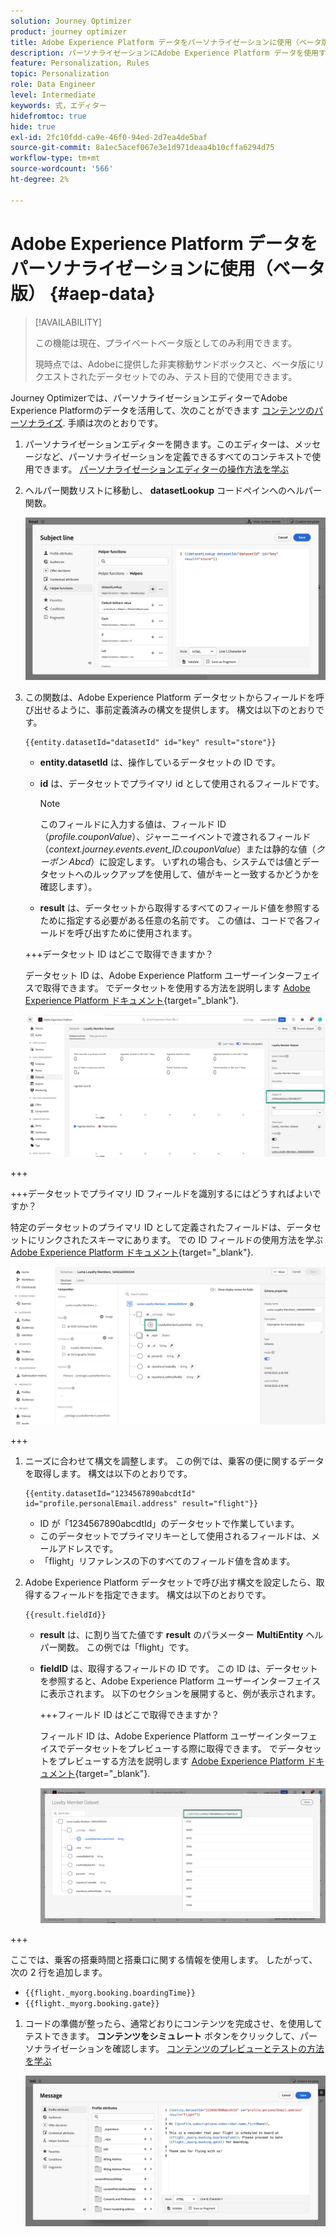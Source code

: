 ```yaml
---
solution: Journey Optimizer
product: journey optimizer
title: Adobe Experience Platform データをパーソナライゼーションに使用（ベータ版）
description: パーソナライゼーションにAdobe Experience Platform データを使用する方法を説明します。
feature: Personalization, Rules
topic: Personalization
role: Data Engineer
level: Intermediate
keywords: 式，エディター
hidefromtoc: true
hide: true
exl-id: 2fc10fdd-ca9e-46f0-94ed-2d7ea4de5baf
source-git-commit: 8a1ec5acef067e3e1d971deaa4b10cffa6294d75
workflow-type: tm+mt
source-wordcount: '566'
ht-degree: 2%

---
```


# Adobe Experience Platform データをパーソナライゼーションに使用（ベータ版） {#aep-data}

>[!AVAILABILITY]
>
>この機能は現在、プライベートベータ版としてのみ利用できます。
>
>現時点では、Adobeに提供した非実稼動サンドボックスと、ベータ版にリクエストされたデータセットでのみ、テスト目的で使用できます。

Journey Optimizerでは、パーソナライゼーションエディターでAdobe Experience Platformのデータを活用して、次のことができます [コンテンツのパーソナライズ](../personalization/personalize.md). 手順は次のとおりです。

1. パーソナライゼーションエディターを開きます。このエディターは、メッセージなど、パーソナライゼーションを定義できるすべてのコンテキストで使用できます。 [パーソナライゼーションエディターの操作方法を学ぶ](../personalization/personalization-build-expressions.md)

1. ヘルパー関数リストに移動し、 **datasetLookup** コードペインへのヘルパー関数。

   ![](assets/aep-data-helper.png)

1. この関数は、Adobe Experience Platform データセットからフィールドを呼び出せるように、事前定義済みの構文を提供します。 構文は以下のとおりです。

   ```
   {{entity.datasetId="datasetId" id="key" result="store"}}
   ```

   * **entity.datasetId** は、操作しているデータセットの ID です。
   * **id** は、データセットでプライマリ id として使用されるフィールドです。

     >[!NOTE]
     >
     >このフィールドに入力する値は、フィールド ID （*profile.couponValue*）、ジャーニーイベントで渡されるフィールド（*context.journey.events.event_ID.couponValue*）または静的な値（*クーポン Abcd*）に設定します。 いずれの場合も、システムでは値とデータセットへのルックアップを使用して、値がキーと一致するかどうかを確認します）。

   * **result** は、データセットから取得するすべてのフィールド値を参照するために指定する必要がある任意の名前です。 この値は、コードで各フィールドを呼び出すために使用されます。

   +++データセット ID はどこで取得できますか？

   データセット ID は、Adobe Experience Platform ユーザーインターフェイスで取得できます。 でデータセットを使用する方法を説明します [Adobe Experience Platform ドキュメント](https://experienceleague.adobe.com/en/docs/experience-platform/catalog/datasets/user-guide#view-datasets){target="_blank"}.

   ![](assets/aep-data-dataset.png)

+++

   +++データセットでプライマリ ID フィールドを識別するにはどうすればよいですか？

   特定のデータセットのプライマリ ID として定義されたフィールドは、データセットにリンクされたスキーマにあります。 での ID フィールドの使用方法を学ぶ [Adobe Experience Platform ドキュメント](https://experienceleague.adobe.com/en/docs/experience-platform/xdm/ui/fields/identity){target="_blank"}.

   ![](assets/aep-data-identity.png)

+++

1. ニーズに合わせて構文を調整します。 この例では、乗客の便に関するデータを取得します。 構文は以下のとおりです。

   ```
   {{entity.datasetId="1234567890abcdtId" id="profile.personalEmail.address" result="flight"}}
   ```

   * ID が「1234567890abcdtId」のデータセットで作業しています。
   * このデータセットでプライマリキーとして使用されるフィールドは、メールアドレスです。
   * 「flight」リファレンスの下のすべてのフィールド値を含めます。

1. Adobe Experience Platform データセットで呼び出す構文を設定したら、取得するフィールドを指定できます。 構文は以下のとおりです。

   ```
   {{result.fieldId}}
   ```

   * **result** は、に割り当てた値です **result** のパラメーター **MultiEntity** ヘルパー関数。 この例では「flight」です。
   * **fieldID** は、取得するフィールドの ID です。 この ID は、データセットを参照すると、Adobe Experience Platform ユーザーインターフェイスに表示されます。 以下のセクションを展開すると、例が表示されます。

     +++フィールド ID はどこで取得できますか？

     フィールド ID は、Adobe Experience Platform ユーザーインターフェイスでデータセットをプレビューする際に取得できます。 でデータセットをプレビューする方法を説明します [Adobe Experience Platform ドキュメント](https://experienceleague.adobe.com/en/docs/experience-platform/catalog/datasets/user-guide#preview){target="_blank"}.

     ![](assets/aep-data-field.png)

+++

   ここでは、乗客の搭乗時間と搭乗口に関する情報を使用します。 したがって、次の 2 行を追加します。

   * `{{flight._myorg.booking.boardingTime}}`
   * `{{flight._myorg.booking.gate}}`

1. コードの準備が整ったら、通常どおりにコンテンツを完成させ、を使用してテストできます。 **コンテンツをシミュレート** ボタンをクリックして、パーソナライゼーションを確認します。 [コンテンツのプレビューとテストの方法を学ぶ](../content-management/preview-test.md)


   ![](assets/aep-data-sample.png)
